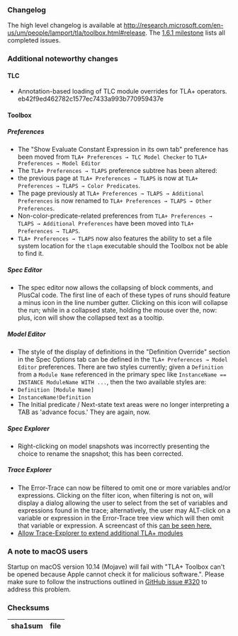 ### Changelog
The high level changelog is available at http://research.microsoft.com/en-us/um/people/lamport/tla/toolbox.html#release. The [1.6.1 milestone](https://github.com/tlaplus/tlaplus/issues?q=is%3Aissue+milestone%3A1.6.1+is%3Aclosed) lists all completed issues.


### Additional noteworthy changes

#### TLC
* Annotation-based loading of TLC module overrides for TLA+ operators. eb42f9ed462782c1577ec7433a993b770959437e

#### Toolbox

##### Preferences
* The "Show Evaluate Constant Expression in its own tab" preference has been moved from `TLA+ Preferences → TLC Model Checker` to `TLA+ Preferences → Model Editor`
* The `TLA+ Preferences → TLAPS` preference subtree has been altered:
 * the previous page at `TLA+ Preferences → TLAPS` is now at `TLA+ Preferences → TLAPS → Color Predicates`.
 * The page previously at `TLA+ Preferences → TLAPS → Additional Preferences` is now renamed to `TLA+ Preferences → TLAPS → Other Preferences`.
 * Non-color-predicate-related preferences from `TLA+ Preferences → TLAPS → Additional Preferences` have been moved into `TLA+ Preferences → TLAPS`.
 * `TLA+ Preferences → TLAPS` now also features the ability to set a file system location for the `tlapm` executable should the Toolbox not be able to find it.

##### Spec Editor
* The spec editor now allows the collapsing of block comments, and PlusCal code. The first line of each of these types of runs should feature a minus icon in the line number gutter. Clicking on this icon will collapse the run; while in a collapsed state, holding the mouse over the, now: plus, icon will show the collapsed text as a tooltip.

##### Model Editor
* The style of the display of definitions in the "Definition Override" section in the Spec Options tab can be defined in the `TLA+ Preferences → Model Editor` preferences. There are two styles currently; given a `Definition` from a `Module Name` referenced in the primary spec like `InstanceName == INSTANCE ModuleName WITH ...`, then the two available styles are:
 * `Definition [Module Name]`
 * `InstanceName!Definition`
* The Initial predicate / Next-state text areas were no longer interpreting a TAB as 'advance focus.' They are again, now.

##### Spec Explorer
* Right-clicking on model snapshots was incorrectly presenting the choice to rename the snapshot; this has been corrected.

##### Trace Explorer
* The Error-Trace can now be filtered to omit one or more variables and/or expressions. Clicking on the filter icon, when filtering is not on, will display a dialog allowing the user to select from the set of variables and expressions found in the trace; alternatively, the user may ALT-click on a variable or expression in the Error-Trace tree view which will then omit that variable or expression. A screencast of this [can be seen here.](https://raw.githubusercontent.com/tlaplus/tlaplus/master/general/docs/changelogs/screencasts/error-trace-filtering.gif)
* [Allow Trace-Explorer to extend additional TLA+ modules](https://github.com/tlaplus/tlaplus/issues/342)  

### A note to macOS users
Startup on macOS version 10.14 (Mojave) will fail with "TLA+ Toolbox can't be opened because Apple cannot check it for malicious software.".  Please make sure to follow the instructions outlined in [GitHub issue #320](https://github.com/tlaplus/tlaplus/issues/320) to address this problem.

### Checksums
sha1sum|file
------------ | -------------
